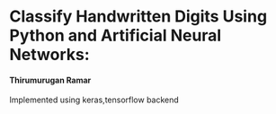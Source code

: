 # Classify Handwritten Digits Using Python and Artificial Neural Networks:
#### Thirumurugan Ramar

Implemented using keras,tensorflow backend
